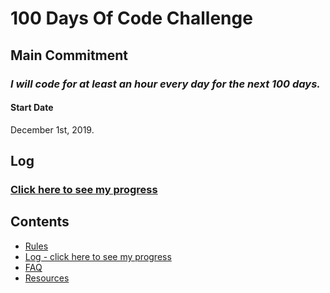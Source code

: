 # 100 Days Of Code Challenge

## Main Commitment
### *I will code for at least an hour every day for the next 100 days.*

#### Start Date
December 1st, 2019.

## Log

### [Click here to see my progress](log.md)


## Contents
* [Rules](rules.md)
* [Log - click here to see my progress](log.md)
* [FAQ](FAQ.md)
* [Resources](resources.md)

